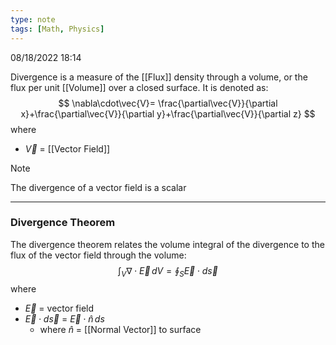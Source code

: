 ```yaml
---
type: note
tags: [Math, Physics]
---
```

08/18/2022 18:14

  

Divergence is a measure of the [[Flux]] density through a volume, or the flux per unit [[Volume]] over a closed surface. It is denoted as:
$$
\nabla\cdot\vec{V}= \frac{\partial\vec{V}}{\partial x}+\frac{\partial\vec{V}}{\partial y}+\frac{\partial\vec{V}}{\partial z}
$$
where
- $\vec V$ = [[Vector Field]]

>[!note]
>The divergence of a vector field is a scalar

---

### Divergence Theorem

The divergence theorem relates the volume integral of the divergence to the flux of the vector field through the volume:
$$
\int_V\nabla\cdot\vec{E}\,dV=\oint_S\vec{E}\cdot d\vec{s}
$$
where
- $\vec{E}$ = vector field
- $\vec{E}\cdot d\vec{s}$ = $\vec{E}\cdot\hat{n}\,ds$ 
	- where $\hat{n}$ = [[Normal Vector]] to surface